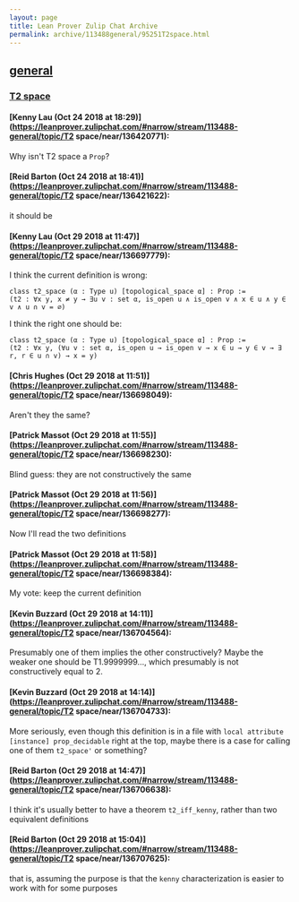 ```yaml
---
layout: page
title: Lean Prover Zulip Chat Archive 
permalink: archive/113488general/95251T2space.html
---
```


## [general](index.html)
### [T2 space](95251T2space.html)

#### [Kenny Lau (Oct 24 2018 at 18:29)](https://leanprover.zulipchat.com/#narrow/stream/113488-general/topic/T2 space/near/136420771):
Why isn't T2 space a `Prop`?

#### [Reid Barton (Oct 24 2018 at 18:41)](https://leanprover.zulipchat.com/#narrow/stream/113488-general/topic/T2 space/near/136421622):
it should be

#### [Kenny Lau (Oct 29 2018 at 11:47)](https://leanprover.zulipchat.com/#narrow/stream/113488-general/topic/T2 space/near/136697779):
I think the current definition is wrong:
```lean
class t2_space (α : Type u) [topological_space α] : Prop :=
(t2 : ∀x y, x ≠ y → ∃u v : set α, is_open u ∧ is_open v ∧ x ∈ u ∧ y ∈ v ∧ u ∩ v = ∅)
```
I think the right one should be:
```lean
class t2_space (α : Type u) [topological_space α] : Prop :=
(t2 : ∀x y, (∀u v : set α, is_open u → is_open v → x ∈ u → y ∈ v → ∃ r, r ∈ u ∩ v) → x = y)
```

#### [Chris Hughes (Oct 29 2018 at 11:51)](https://leanprover.zulipchat.com/#narrow/stream/113488-general/topic/T2 space/near/136698049):
Aren't they the same?

#### [Patrick Massot (Oct 29 2018 at 11:55)](https://leanprover.zulipchat.com/#narrow/stream/113488-general/topic/T2 space/near/136698230):
Blind guess: they are not constructively the same

#### [Patrick Massot (Oct 29 2018 at 11:56)](https://leanprover.zulipchat.com/#narrow/stream/113488-general/topic/T2 space/near/136698277):
Now I'll read the two definitions

#### [Patrick Massot (Oct 29 2018 at 11:58)](https://leanprover.zulipchat.com/#narrow/stream/113488-general/topic/T2 space/near/136698384):
My vote: keep the current definition

#### [Kevin Buzzard (Oct 29 2018 at 14:11)](https://leanprover.zulipchat.com/#narrow/stream/113488-general/topic/T2 space/near/136704564):
Presumably one of them implies the other constructively? Maybe the weaker one should be T1.9999999..., which presumably is not constructively equal to 2.

#### [Kevin Buzzard (Oct 29 2018 at 14:14)](https://leanprover.zulipchat.com/#narrow/stream/113488-general/topic/T2 space/near/136704733):
More seriously, even though this definition is in a file with `local attribute [instance] prop_decidable` right at the top, maybe there is a case for calling one of them `t2_space'` or something?

#### [Reid Barton (Oct 29 2018 at 14:47)](https://leanprover.zulipchat.com/#narrow/stream/113488-general/topic/T2 space/near/136706638):
I think it's usually better to have a theorem `t2_iff_kenny`, rather than two equivalent definitions

#### [Reid Barton (Oct 29 2018 at 15:04)](https://leanprover.zulipchat.com/#narrow/stream/113488-general/topic/T2 space/near/136707625):
that is, assuming the purpose is that the `kenny` characterization is easier to work with for some purposes

